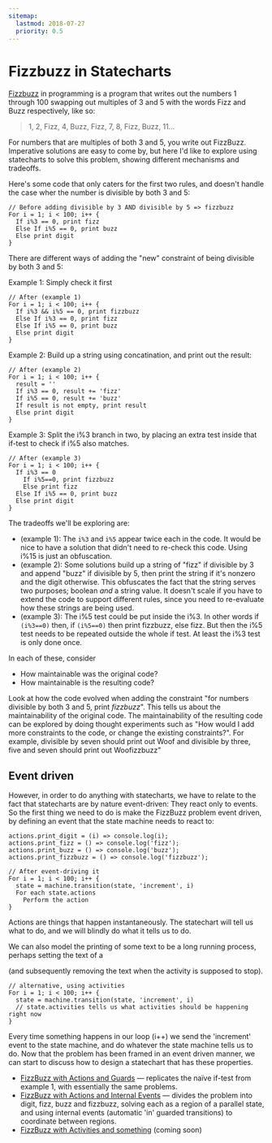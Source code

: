 ```yaml
---
sitemap:
  lastmod: 2018-07-27
  priority: 0.5
---
```

# Fizzbuzz in Statecharts

[Fizzbuzz](http://wiki.c2.com/?FizzBuzz) in programming is a program that writes out the numbers 1 through 100 swapping out multiples of 3 and 5 with the words Fizz and Buzz respectively, like so:

> 1, 2, Fizz, 4, Buzz, Fizz, 7, 8, Fizz, Buzz, 11…

For numbers that are multiples of both 3 and 5, you write out FizzBuzz.  Imperative solutions are easy to come by, but here I'd like to explore using statecharts to solve this problem, showing different mechanisms and tradeoffs.

Here's some code that only caters for the first two rules, and doesn't handle the case wher the number is divisible by both 3 and 5:

```
// Before adding divisible by 3 AND divisible by 5 => fizzbuzz
For i = 1; i < 100; i++ {
  If i%3 == 0, print fizz
  Else If i%5 == 0, print buzz
  Else print digit
}
```

There are different ways of adding the "new" constraint of being divisible by both 3 and 5:

Example 1: Simply check it first

```
// After (example 1)
For i = 1; i < 100; i++ {
  If i%3 && i%5 == 0, print fizzbuzz
  Else If i%3 == 0, print fizz
  Else If i%5 == 0, print buzz
  Else print digit
}
```

Example 2: Build up a string using concatination, and print out the result:

```
// After (example 2)
For i = 1; i < 100; i++ {
  result = ''
  If i%3 == 0, result += 'fizz'
  If i%5 == 0, result += 'buzz'
  If result is not empty, print result
  Else print digit
}
```

Example 3: Split the i%3 branch in two, by placing an extra test inside that if-test to check if i%5 also matches.

```
// After (example 3)
For i = 1; i < 100; i++ {
  If i%3 == 0
    If i%5==0, print fizzbuzz
    Else print fizz
  Else If i%5 == 0, print buzz
  Else print digit
}
```


The tradeoffs we'll be exploring are:

* (example 1): The `i%3` and `i%5` appear twice each in the code.  It would be nice to have a solution that didn't need to re-check this code.  Using i%15 is just an obfuscation.
* (example 2): Some solutions build up a string of "fizz" if divisible by 3 and append "buzz" if divisible by 5, then print the string if it's nonzero and the digit otherwise.  This obfuscates the fact that the string serves two purposes; boolean _and_ a string value.  It doesn't scale if you have to extend the code to support different rules, since you need to re-evaluate how these strings are being used.
* (example 3): The i%5 test could be put inside the i%3.  In other words if `(i%3==0)` then, if `(i%5==0)` then print fizzbuzz, else fizz.  But then the i%5 test needs to be repeated outside the whole if test. At least the i%3 test is only done once.

In each of these, consider
* How maintainable was the original code?
* How maintainable is the resulting code?

Look at how the code evolved when adding the constraint "for numbers divisible by both 3 and 5, print _fizzbuzz_".  This tells us about the maintainability of the original code. The maintainability of the resulting code can be explored by doing thought experiments such as "How would I add more constraints to the code, or change the existing constraints?".  For example, divisible by seven should print out Woof and divisible by three, five and seven should print out Woofizzbuzz"

## Event driven

However, in order to do anything with statecharts, we have to relate to the fact that statecharts are by nature event-driven: They react only to events.  So the first thing we need to do is make the FizzBuzz problem event driven, by defining an event that the state machine needs to react to:

```
actions.print_digit = (i) => console.log(i);
actions.print_fizz = () => console.log('fizz');
actions.print_buzz = () => console.log('buzz');
actions.print_fizzbuzz = () => console.log('fizzbuzz');

// After event-driving it
For i = 1; i < 100; i++ {
  state = machine.transition(state, 'increment', i)
  For each state.actions
    Perform the action
}
```

Actions are things that happen instantaneously.   The statechart will tell us what to do, and we will blindly do what it tells us to do.

We can also model the printing of some text to be a long running process, perhaps setting the text of a <div> (and subsequently removing the text when the activity is supposed to stop).

```
// alternative, using activities
For i = 1; i < 100; i++ {
  state = machine.transition(state, 'increment', i)
  // state.activities tells us what activities should be happening right now
}
```

Every time something happens in our loop (i++) we send the 'increment' event to the state machine, and do whatever the state machine tells us to do.  Now that the problem has been framed in an event driven manner, we can start to discuss how to design a statechart that has these properties.

* [FizzBuzz with Actions and Guards](fizzbuzz-actions-guards.html) — replicates the naïve if-test from example 1, with essentially the same problems.
* [FizzBuzz with Actions and Internal Events](fizzbuzz-actions-internal-events.html) — divides the problem into digit, fizz, buzz and fizzbuzz, solving each as a region of a parallel state, and using internal events (automatic 'in' guarded transitions) to coordinate between regions.
* [FizzBuzz with Activities and something](#) (coming soon)
